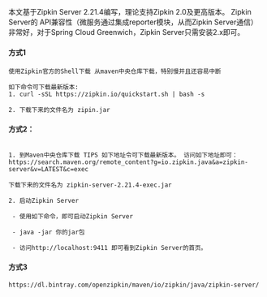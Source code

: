 本文基于Zipkin Server 2.21.4编写，理论支持Zipkin 2.0及更高版本。 Zipkin Server的 API兼容性（微服务通过集成reporter模块，从而Zipkin Server通信） 非常好，对于Spring
Cloud Greenwich，Zipkin Server只需安装2.x即可。

#### 方式1

```
使用Zipkin官方的Shell下载 从maven中央仓库下载，特别慢并且还容易中断

如下命令可下载最新版本:
1. curl -sSL https://zipkin.io/quickstart.sh | bash -s

2. 下载下来的文件名为 zipin.jar
```

#### 方式2：

```

1. 到Maven中央仓库下载 TIPS 如下地址令可下载最新版本。 访问如下地址即可：
https://search.maven.org/remote_content?g=io.zipkin.java&a=zipkin-server&v=LATEST&c=exec

下载下来的文件名为 zipkin-server-2.21.4-exec.jar

2. 启动Zipkin Server

 - 使用如下命令，即可启动Zipkin Server

 - java -jar 你的jar包

 - 访问http://localhost:9411 即可看到Zipkin Server的首页。
```

#### 方式3

```
https://dl.bintray.com/openzipkin/maven/io/zipkin/java/zipkin-server/
```
